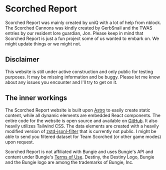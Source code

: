 # Scorched Report

Scorched Report was mainly created by uniQ with a lot of help from nblock. The Scorched Cannons was kindly created by GerbSnail and the TWAS entries by our resident lore guardian, Jon. Please keep in mind that Scorched Report is just a fun project some of us wanted to embark on. We might update things or we might not.

## Disclaimer

This website is still under active construction and only public for testing purposes. It may be missing information and be buggy. Please let me know about any issues you encounter and I'll try to get on it.

## The inner workings

The Scorched Report website is built upon [Astro](https://astro.build/) to easily create static content, while all dynamic elements are embedded React components. The entire code for the website is open source and available on [GitHub](https://github.com/uniQIndividual/scorched.report). It also heavily utilizes Tailwind CSS. The data elements are created with a heavily modified version of [zstd-jsonl-filter](https://github.com/uniQIndividual/zstd-jsonl-filter) that is currently not public. I might be able to send you filtered dataset for Team Scorched (or other game modes) upon request.

Scorched Report is not affiliated with Bungie and uses Bungie's API and content under Bungie's [Terms of Use](https://www.bungie.net/7/en/Legal/Terms). Destiny, the Destiny Logo, Bungie and the Bungie logo are among the trademarks of Bungie, Inc.
